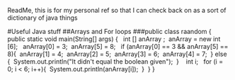 ReadMe, this is for my personal ref so that I can check back on as a sort of dictionary of java things

#Useful Java stuff
##Arrays and For loops
###public class raandom {      public static void main(String[] args) {          int [] anArray ;         anArray = new int [6];          anArray[0] = 3;         anArray[5] = 8;          if (anArray[0] == 3 && anArray[5] == 8){             anArray[1] = 4;             anArray[2] = 5;             anArray[3] = 6;             anArray[4] = 7;         } else {             System.out.println("It didn't equal the boolean given");         }                  int i;          for (i = 0; i < 6; i++){             System.out.println(anArray[i]);         }     } } 

